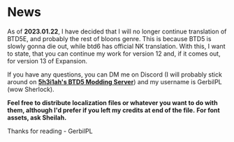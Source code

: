 # News
As of **2023.01.22**, I have decided that I will no longer continue translation of BTD5E, and probably the rest of bloons genre. This is because BTD5 is slowly gonna die out, while btd6 has official NK translation.
With this, I want to state, that you can continue my work for version 12 and, if it comes out, for version 13 of Expansion.

If you have any questions, you can DM me on Discord (I will probably stick around on **[5h3i1ah's BTD5 Modding Server](https://discord.gg/WSFfYCY6zQ)**) and my username is GerbilPL (wow Sherlock).

**Feel free to distribute localization files or whatever you want to do with them, although I'd prefer if you left my credits at end of the file.**
**For font assets, ask Sheilah.**

Thanks for reading - GerbilPL
